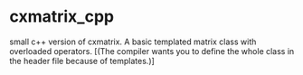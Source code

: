 # cxmatrix_cpp
small c++ version of cxmatrix. A basic templated matrix class with overloaded operators.
[(The compiler wants you to define the whole class in the header file because of templates.)]
